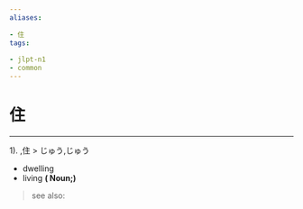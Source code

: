 ```yaml
---
aliases:
    
- 住
tags:
    
- jlpt-n1
- common
---
```


# 住
---
1).
,住 > じゅう,じゅう

- dwelling
- living
**( Noun;)**
> see also: 
            